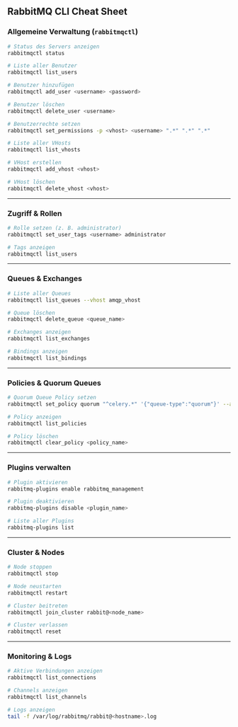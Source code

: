 ## RabbitMQ CLI Cheat Sheet

### Allgemeine Verwaltung (`rabbitmqctl`)
```bash
# Status des Servers anzeigen
rabbitmqctl status

# Liste aller Benutzer
rabbitmqctl list_users

# Benutzer hinzufügen
rabbitmqctl add_user <username> <password>

# Benutzer löschen
rabbitmqctl delete_user <username>

# Benutzerrechte setzen
rabbitmqctl set_permissions -p <vhost> <username> ".*" ".*" ".*"

# Liste aller VHosts
rabbitmqctl list_vhosts

# VHost erstellen
rabbitmqctl add_vhost <vhost>

# VHost löschen
rabbitmqctl delete_vhost <vhost>
```

---

### Zugriff & Rollen
```bash
# Rolle setzen (z. B. administrator)
rabbitmqctl set_user_tags <username> administrator

# Tags anzeigen
rabbitmqctl list_users
```

---

### Queues & Exchanges
```bash
# Liste aller Queues
rabbitmqctl list_queues --vhost amqp_vhost

# Queue löschen
rabbitmqctl delete_queue <queue_name>

# Exchanges anzeigen
rabbitmqctl list_exchanges

# Bindings anzeigen
rabbitmqctl list_bindings
```

---

### Policies & Quorum Queues
```bash
# Quorum Queue Policy setzen
rabbitmqctl set_policy quorum "^celery.*" '{"queue-type":"quorum"}' --apply-to queues

# Policy anzeigen
rabbitmqctl list_policies

# Policy löschen
rabbitmqctl clear_policy <policy_name>
```

---

### Plugins verwalten
```bash
# Plugin aktivieren
rabbitmq-plugins enable rabbitmq_management

# Plugin deaktivieren
rabbitmq-plugins disable <plugin_name>

# Liste aller Plugins
rabbitmq-plugins list
```

---

### Cluster & Nodes
```bash
# Node stoppen
rabbitmqctl stop

# Node neustarten
rabbitmqctl restart

# Cluster beitreten
rabbitmqctl join_cluster rabbit@<node_name>

# Cluster verlassen
rabbitmqctl reset
```

---

### Monitoring & Logs
```bash
# Aktive Verbindungen anzeigen
rabbitmqctl list_connections

# Channels anzeigen
rabbitmqctl list_channels

# Logs anzeigen
tail -f /var/log/rabbitmq/rabbit@<hostname>.log
```